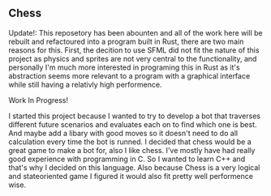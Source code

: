 ## Chess

Update!: This reposetory has been abounten and all of the work here will be rebuilt and refactoured into a program built in Rust, there are two main reasons for this. First, the decition to use SFML did not fit the nature of this project as physics and sprites are not very central to the functionality, and personally I'm much more interested in programing this in Rust as it's abstraction seems more relevant to a program with a graphical interface while still having a relativly high performence.

Work In Progress!

I started this project because I wanted to try to develop a bot that traverses different future scenarios and evaluates each on to find which one is best. 
And maybe add a libary with good moves so it doesn't need to do all calculation every time the bot is runned. I decided that chess would be a great game to make a bot for, also I like chess.
I've mostly have had really good experience with programming in C. So I wanted to learn C++ and that's why I decided on this language. Also because Chess is a very logical and stateoriented game I figured it would also fit pretty well performence wise.
